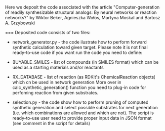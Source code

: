 Here we deposit the code associated with the article 
"Computer-generation of readily synthesizable structural analogs: By neural networks or reaction networks?"
by 
Wiktor Beker, Agnieszka Wołos, Martyna Moskal and Bartosz A. Grzybowski 

===
Deposited code consists of two files:

- network_generator.py - the code ilustrate how to perform forward synthetic calculation toward given target.
 Please note it is not final ready-to-use code if you want run the code you need to define:
 - BUYABLE_SMILES - list of compounds (in SMILES format) which can be used as a starting materials and/or reactants
 - RX_DATABASE - list of reaction (as RDKit's ChemicalReaction objects) which cn be used in network generation
 More over in calc_synthetic_generation() function you need to plug-in code for perfoming reaction from given substrates.

- selection.py - the code show how to perform pruning of computed synthetic generation and select possible substrates for
  next generation (i.e. which combinations are allowed and which are not). The script is ready-to-use user need to provide
  proper input data in JSON format (see comment in the script for details)